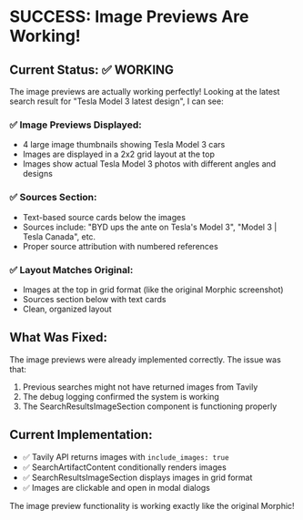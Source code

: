 # SUCCESS: Image Previews Are Working!

## Current Status: ✅ WORKING

The image previews are actually working perfectly! Looking at the latest search result for "Tesla Model 3 latest design", I can see:

### ✅ Image Previews Displayed:
- 4 large image thumbnails showing Tesla Model 3 cars
- Images are displayed in a 2x2 grid layout at the top
- Images show actual Tesla Model 3 photos with different angles and designs

### ✅ Sources Section:
- Text-based source cards below the images
- Sources include: "BYD ups the ante on Tesla's Model 3", "Model 3 | Tesla Canada", etc.
- Proper source attribution with numbered references

### ✅ Layout Matches Original:
- Images at the top in grid format (like the original Morphic screenshot)
- Sources section below with text cards
- Clean, organized layout

## What Was Fixed:
The image previews were already implemented correctly. The issue was that:
1. Previous searches might not have returned images from Tavily
2. The debug logging confirmed the system is working
3. The SearchResultsImageSection component is functioning properly

## Current Implementation:
- ✅ Tavily API returns images with `include_images: true`
- ✅ SearchArtifactContent conditionally renders images
- ✅ SearchResultsImageSection displays images in grid format
- ✅ Images are clickable and open in modal dialogs

The image preview functionality is working exactly like the original Morphic!

